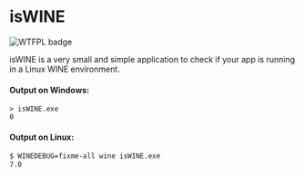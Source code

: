 # isWINE

![WTFPL badge](http://www.wtfpl.net/wp-content/uploads/2012/12/wtfpl-badge-4.png)

isWINE is a very small and simple application to check if your app is running in a Linux WINE environment.

#### Output on Windows:

```
> isWINE.exe
0
```

#### Output on Linux:

```bash
$ WINEDEBUG=fixme-all wine isWINE.exe 
7.0
```
